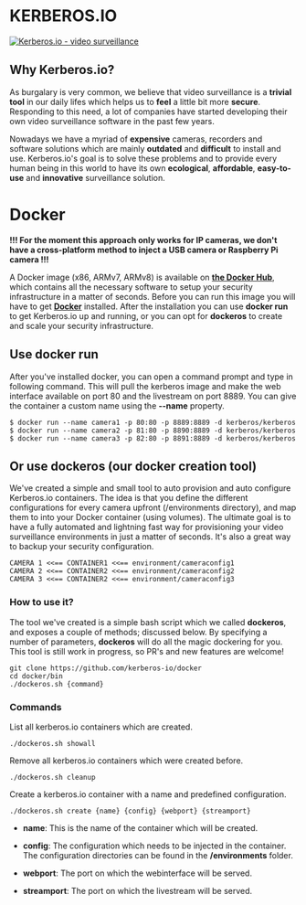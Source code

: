# KERBEROS.**IO**

[![Kerberos.io - video surveillance](https://kerberos.io/images/kerberos.png)](https://kerberos.io)

## Why Kerberos.io?

As burgalary is very common, we believe that video surveillance is a **trivial tool** in our daily lifes which helps us to **feel** a little bit more **secure**. Responding to this need, a lot of companies have started developing their own video surveillance software in the past few years.

Nowadays we have a myriad of **expensive** cameras, recorders and software solutions which are mainly **outdated** and **difficult** to install and use. Kerberos.io's goal is to solve these problems and to provide every human being in this world to have its own **ecological**, **affordable**, **easy-to-use** and **innovative** surveillance solution.

# Docker

**!!! For the moment this approach only works for IP cameras, we don't have a cross-platform method to inject a USB camera or Raspberry Pi camera !!!**

A Docker image (x86, ARMv7, ARMv8) is available on [**the Docker Hub**](https://hub.docker.com/u/kerberos/kerberos), which contains all the necessary software to setup your security infrastructure in a matter of seconds. Before you can run this image you will have to get [**Docker**](https://docker.com) installed. After the installation you can use **docker run** to get Kerberos.io up and running, or you can opt for **dockeros** to create and scale your security infrastructure.

## Use docker run

After you've installed docker, you can open a command prompt and type in following command. This will pull the kerberos image and make the web interface available on port 80 and the livestream on port 8889. You can give the container a custom name using the **--name** property.

    $ docker run --name camera1 -p 80:80 -p 8889:8889 -d kerberos/kerberos
    $ docker run --name camera2 -p 81:80 -p 8890:8889 -d kerberos/kerberos
    $ docker run --name camera3 -p 82:80 -p 8891:8889 -d kerberos/kerberos

## Or use dockeros (our docker creation tool)

We've created a simple and small tool to auto provision and auto configure Kerberos.io containers. The idea is that you define the different configurations for every camera upfront (/environments directory), and map them to into your Docker container (using volumes). The ultimate goal is to have a fully automated and lightning fast way for provisioning your video surveillance environments in just a matter of seconds. It's also a great way to backup your security configuration.

    CAMERA 1 <<== CONTAINER1 <<== environment/cameraconfig1
    CAMERA 2 <<== CONTAINER2 <<== environment/cameraconfig2
    CAMERA 3 <<== CONTAINER2 <<== environment/cameraconfig3

### How to use it?

The tool we've created is a simple bash script which we called **dockeros**, and exposes a couple of methods; discussed below. By specifying a number of parameters, **dockeros** will do all the magic dockering for you. This tool is still work in progress, so PR's and new features are welcome!

    git clone https://github.com/kerberos-io/docker
    cd docker/bin
    ./dockeros.sh {command}

### Commands

List all kerberos.io containers which are created.

    ./dockeros.sh showall


Remove all kerberos.io containers which were created before.

    ./dockeros.sh cleanup

Create a kerberos.io container with a name and predefined configuration.

    ./dockeros.sh create {name} {config} {webport} {streamport}

* **name**: This is the name of the container which will be created.

* **config**: The configuration which needs to be injected in the container. The configuration directories can be found in the **/environments** folder.

* **webport**: The port on which the webinterface will be served.

* **streamport**: The port on which the livestream will be served.
